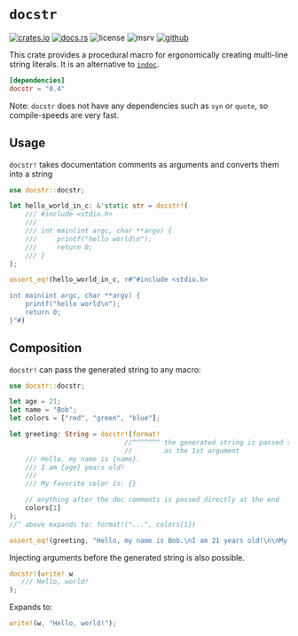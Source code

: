 # `docstr`

<!-- cargo-rdme start -->

[![crates.io](https://img.shields.io/crates/v/docstr?style=flat-square&logo=rust)](https://crates.io/crates/docstr)
[![docs.rs](https://img.shields.io/badge/docs.rs-docstr-blue?style=flat-square&logo=docs.rs)](https://docs.rs/docstr)
![license](https://img.shields.io/badge/license-Apache--2.0_OR_MIT-blue?style=flat-square)
![msrv](https://img.shields.io/badge/msrv-1.56-blue?style=flat-square&logo=rust)
[![github](https://img.shields.io/github/stars/nik-rev/docstr)](https://github.com/nik-rev/docstr)

This crate provides a procedural macro for ergonomically creating multi-line string literals.
It is an alternative to [`indoc`](https://docs.rs/indoc/latest/indoc/).

```toml
[dependencies]
docstr = "0.4"
```

Note: `docstr` does not have any dependencies such as `syn` or `quote`, so compile-speeds are very fast.

## Usage

`docstr!` takes documentation comments as arguments and converts them into a string

```rust
use docstr::docstr;

let hello_world_in_c: &'static str = docstr!(
    /// #include <stdio.h>
    ///
    /// int main(int argc, char **argv) {
    ///     printf("hello world\n");
    ///     return 0;
    /// }
);

assert_eq!(hello_world_in_c, r#"#include <stdio.h>

int main(int argc, char **argv) {
    printf("hello world\n");
    return 0;
}"#)
```

## Composition

`docstr!` can pass the generated string to any macro:

```rust
use docstr::docstr;

let age = 21;
let name = "Bob";
let colors = ["red", "green", "blue"];

let greeting: String = docstr!(format!
                             //^^^^^^^ the generated string is passed to `format!`
                             //        as the 1st argument
    /// Hello, my name is {name}.
    /// I am {age} years old!
    ///
    /// My favorite color is: {}

    // anything after the doc comments is passed directly at the end
    colors[1]
);
//^ above expands to: format!("...", colors[1])

assert_eq!(greeting, "Hello, my name is Bob.\nI am 21 years old!\n\nMy favorite color is: green");
```

Injecting arguments before the generated string is also possible.

```rust
docstr!(write! w
   /// Hello, world!
);
```

Expands to:

```rust
write!(w, "Hello, world!");
```

<!-- cargo-rdme end -->

